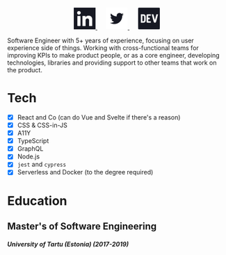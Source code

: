 <p align="center">
    <a href="https://www.linkedin.com/in/lexswed/">
        <picture>
            <source srcset="static/linkedin-darkmode.svg" height="50px" media="(prefers-color-scheme: dark)" />
            <img src="static/linkedin.svg" color="white" height="50px" />
        </picture>
    </a>
    <span style="padding-right: 20px"></span>
    <a href="https://twitter.com/lexswed">
        <picture>
            <source srcset="static/twitter-darkmode.svg" height="50px" media="(prefers-color-scheme: dark)" />
            <img src="static/twitter.svg" height="50px" />
        </picture>
    </a>
        <span style="padding-right: 20px"></span>
    <a href="https://dev.to/lexswed">
        <picture>
            <source srcset="static/devto-darkmode.svg" height="50px" media="(prefers-color-scheme: dark)" />
            <img src="static/devto.svg" height="50px" />
        </picture>
    </a>
</p>

Software Engineer with 5+ years of experience, focusing on user experience side of things.
Working with cross-functional teams for improving KPIs to make product people, or as a core engineer,
developing technologies, libraries and providing support to other teams that work on the product.

# Tech

- [x] React and Co (can do Vue and Svelte if there's a reason)
- [x] CSS & CSS-in-JS
- [x] A11Y
- [x] TypeScript
- [x] GraphQL
- [x] Node.js
- [x] `jest` and `cypress`
- [x] Serverless and Docker (to the degree required)

# Education

## Master's of Software Engineering

##### University of Tartu (Estonia) (2017-2019)
